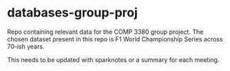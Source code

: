 # databases-group-proj
Repo containing relevant data for the COMP 3380 group project. The chosen dataset present in this repo is F1 World Championship Series across 70-ish years.

This needs to be updated with sparknotes or a summary for each meeting.
